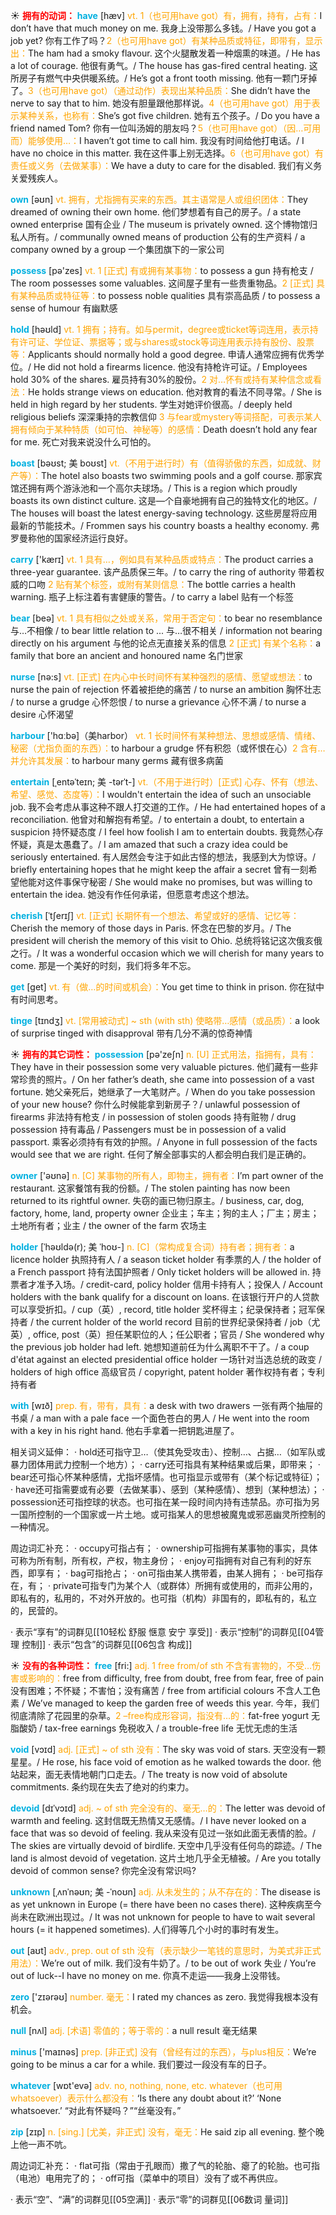 ☀ <font color="red">**拥有的动词：**</font>
<font color="sky blue">**have**</font> [hæv] 
<font color="orange">vt. 1（也可用have got）有，拥有，持有，占有：</font>I don’t have that much money on me. 我身上没带那么多钱。/ Have you got a job yet? 你有工作了吗？<font color="orange">2（也可用have got）有某种品质或特征，即带有，显示出：</font>The ham had a smoky flavour. 这个火腿散发着一种烟熏的味道。/ He has a lot of courage. 他很有勇气。/ The house has gas-fired central heating. 这所房子有燃气中央供暖系统。/ He’s got a front tooth missing. 他有一颗门牙掉了。<font color="orange">3（也可用have got）（通过动作）表现出某种品质：</font>She didn’t have the nerve to say that to him. 她没有胆量跟他那样说。<font color="orange">4（也可用have got）用于表示某种关系，也称有：</font>She’s got five children. 她有五个孩子。/ Do you have a friend named Tom? 你有一位叫汤姆的朋友吗？<font color="orange">5（也可用have got）（因…可用而）能够使用…：</font>I haven’t got time to call him. 我没有时间给他打电话。/ I have no choice in this matter. 我在这件事上别无选择。<font color="orange">6（也可用have got）有责任或义务（去做某事）：</font>We have a duty to care for the disabled. 我们有义务关爱残疾人。

<font color="sky blue">**own**</font> [əʊn] 
<font color="orange">vt. 拥有，尤指拥有买来的东西。其主语常是人或组织团体：</font>They dreamed of owning their own home. 他们梦想着有自己的房子。/ a state owned enterprise 国有企业 / The museum is privately owned. 这个博物馆归私人所有。/ communally owned means of production 公有的生产资料 / a company owned by a group 一个集团旗下的一家公司

<font color="sky blue">**possess**</font> [pə'zes] 
<font color="orange">vt. 1 [正式] 有或拥有某事物：</font>to possess a gun 持有枪支 / The room possesses some valuables. 这间屋子里有一些贵重物品。<font color="orange">2 [正式] 具有某种品质或特征等：</font>to possess noble qualities 具有崇高品质 / to possess a sense of humour 有幽默感 

<font color="sky blue">**hold**</font> [həʊld] 
<font color="orange">vt. 1 拥有；持有。如与permit，degree或ticket等词连用，表示持有许可证、学位证、票据等；或与shares或stock等词连用表示持有股份、股票等：</font>Applicants should normally hold a good degree. 申请人通常应拥有优秀学位。/ He did not hold a firearms licence. 他没有持枪许可证。/ Employees hold 30% of the shares. 雇员持有30%的股份。<font color="orange">2 对…怀有或持有某种信念或看法：</font>He holds strange views on education. 他对教育的看法不同寻常。/ She is held in high regard by her students. 学生对她评价很高。/ deeply held religious beliefs 深深秉持的宗教信仰 <font color="orange">3 与fear或mystery等词搭配，可表示某人拥有倾向于某种特质（如可怕、神秘等）的感情：</font>Death doesn’t hold any fear for me. 死亡对我来说没什么可怕的。
           
<font color="sky blue">**boast**</font> [bəʊst; 美 boʊst]
<font color="orange">vt.（不用于进行时）有（值得骄傲的东西，如成就、财产等）：</font>The hotel also boasts two swimming pools and a golf course. 那家宾馆还拥有两个游泳池和一个高尔夫球场。/ This is a region which proudly boasts its own distinct culture. 这是—个自豪地拥有自己的独特文化的地区。/ The houses will boast the latest energy-saving technology. 这些房屋将应用最新的节能技术。/ Frommen says his country boasts a healthy economy. 弗罗曼称他的国家经济运行良好。

<font color="sky blue">**carry**</font> ['kærɪ] 
<font color="orange">vt. 1 具有…，例如具有某种品质或特点：</font>The product carries a three-year guarantee. 该产品质保三年。/ to carry the ring of authority 带着权威的口吻 <font color="orange">2 贴有某个标签，或附有某则信息：</font>The bottle carries a health warning. 瓶子上标注着有害健康的警告。/ to carry a label 贴有一个标签 

<font color="sky blue">**bear**</font> [beə] 
<font color="orange">vt. 1 具有相似之处或关系，常用于否定句：</font>to bear no resemblance 与…不相像 / to bear little relation to ... 与…很不相关 / information not bearing directly on his argument 与他的论点无直接关系的信息 <font color="orange">2 [正式] 有某个名称：</font>a family that bore an ancient and honoured name 名门世家

<font color="sky blue">**nurse**</font> [nə:s] 
<font color="orange">vt. [正式] 在内心中长时间怀有某种强烈的感情、愿望或想法：</font>to nurse the pain of rejection 怀着被拒绝的痛苦 / to nurse an ambition 胸怀壮志 / to nurse a grudge 心怀怨恨 / to nurse a grievance 心怀不满 / to nurse a desire 心怀渴望

<font color="sky blue">**harbour**</font> ['hɑːbə]（美harbor）
<font color="orange">vt. 1 长时间怀有某种想法、思想或感情、情绪、秘密（尤指负面的东西）：</font>to harbour a grudge 怀有积怨（或怀恨在心）<font color="orange">2 含有…并允许其发展：</font>to harbour many germs 藏有很多病菌
                      
<font color="sky blue">**entertain**</font> [ˌentəˈteɪn; 美 -tərˈt-]
<font color="orange">vt.（不用于进行时）[正式] 心存、怀有（想法、希望、感觉、态度等）：</font>I wouldn't entertain the idea of such an unsociable job. 我不会考虑从事这种不跟人打交道的工作。/ He had entertained hopes of a reconciliation. 他曾对和解抱有希望。/ to entertain a doubt, to entertain a suspicion 持怀疑态度 / I feel how foolish I am to entertain doubts. 我竟然心存怀疑，真是太愚蠢了。/ I am amazed that such a crazy idea could be seriously entertained. 有人居然会专注于如此古怪的想法，我感到大为惊讶。/ briefly entertaining hopes that he might keep the affair a secret 曾有一刻希望他能对这件事保守秘密 / She would make no promises, but was willing to entertain the idea. 她没有作任何承诺，但愿意考虑这个想法。

<font color="sky blue">**cherish**</font> [ˈtʃerɪʃ]
<font color="orange">vt. [正式] 长期怀有一个想法、希望或好的感情、记忆等：</font>Cherish the memory of those days in Paris. 怀念在巴黎的岁月。/ The president will cherish the memory of this visit to Ohio. 总统将铭记这次俄亥俄之行。/ It was a wonderful occasion which we will cherish for many years to come. 那是一个美好的时刻，我们将多年不忘。

<font color="sky blue">**get**</font> [ɡet] 
<font color="orange">vt. 有（做…的时间或机会）：</font>You get time to think in prison. 你在狱中有时间思考。
           
<font color="sky blue">**tinge**</font> [tɪndʒ]
<font color="orange">vt. [常用被动式] ~ sth (with sth) 使略带…感情（或品质）：</font>a look of surprise tinged with disapproval 带有几分不满的惊奇神情

☀ <font color="red">**拥有的其它词性：**</font>
<font color="sky blue">**possession**</font> [pə'zeʃn] 
<font color="orange">n. [U] 正式用法，指拥有，具有：</font>They have in their possession some very valuable pictures. 他们藏有一些非常珍贵的照片。/ On her father’s death, she came into possession of a vast fortune. 她父亲死后，她继承了一大笔财产。/ When do you take possession of your new house? 你什么时候能拿到新房子？/ unlawful possession of firearms 非法持有枪支 / in possession of stolen goods 持有赃物 / drug possession 持有毒品 / Passengers must be in possession of a valid passport. 乘客必须持有有效的护照。/ Anyone in full possession of the facts would see that we are right. 任何了解全部事实的人都会明白我们是正确的。

<font color="sky blue">**owner**</font> ['əʊnə] 
<font color="orange">n. [C] 某事物的所有人，即物主，拥有者：</font>I’m part owner of the restaurant. 这家餐馆有我的份额。/ The stolen painting has now been returned to its rightful owner. 失窃的画已物归原主。/ business, car, dog, factory, home, land, property owner 企业主；车主；狗的主人；厂主；房主；土地所有者；业主 / the owner of the farm 农场主
           
<font color="sky blue">**holder**</font> [ˈhəʊldə(r); 美 ˈhoʊ-]
<font color="orange">n. [C]（常构成复合词）持有者；拥有者：</font>a licence holder 执照持有人 / a season ticket holder 有季票的人 / the holder of a French passport 持有法国护照者 / Only ticket holders will be allowed in. 持票者才准予入场。/ credit-card, policy holder 信用卡持有人；投保人 / Account holders with the bank qualify for a discount on loans. 在该银行开户的人贷款可以享受折扣。/ cup（英）, record, title holder 奖杯得主；纪录保持者；冠军保持者 / the current holder of the world record 目前的世界纪录保持者 / job（尤英）, office, post（英）担任某职位的人；任公职者；官员 / She wondered why the previous job holder had left. 她想知道前任为什么离职不干了。/ a coup d'état against an elected presidential office holder 一场针对当选总统的政变 / holders of high office 高级官员 / copyright, patent holder 著作权持有者；专利持有者

<font color="sky blue">**with**</font> [wɪð] 
<font color="orange">prep. 有，带有，具有：</font>a desk with two drawers 一张有两个抽屉的书桌 / a man with a pale face 一个面色苍白的男人 / He went into the room with a key in his right hand. 他右手拿着一把钥匙进屋了。

相关词义延伸：
· hold还可指守卫…（使其免受攻击）、控制…、占据…（如军队或暴力团体用武力控制一个地方）；
· carry还可指具有某种结果或后果，即带来；
· bear还可指心怀某种感情，尤指坏感情。也可指显示或带有（某个标记或特征）；
· have还可指需要或有必要（去做某事）、感到（某种感情）、想到（某种想法）；
· possession还可指控球的状态。也可指在某一段时间内持有违禁品。亦可指为另一国所控制的一个国家或一片土地。或可指某人的思想被魔鬼或邪恶幽灵所控制的一种情况。

周边词汇补充：
· occupy可指占有；
· ownership可指拥有某事物的事实，具体可称为所有制，所有权，产权，物主身份；
· enjoy可指拥有对自己有利的好东西，即享有；
· bag可指抢占；
· on可指由某人携带着，由某人拥有；
· be可指存在，有；
· private可指专门为某个人（或群体）所拥有或使用的，而非公用的，即私有的，私用的，不对外开放的。也可指（机构）非国有的，即私有的，私立的，民营的。

· 表示“享有”的词群见[[10轻松 舒服 惬意 安宁 享受]]
· 表示“控制”的词群见[[04管理 控制]]
· 表示“包含”的词群见[[06包含 构成]]

☀ <font color="red">**没有的各种词性：**</font>
<font color="sky blue">**free**</font> [fri:] 
<font color="orange">adj. 1 free from/of sth 不含有害物的，不受…伤害或影响的：</font>free from difficulty, free from doubt, free from fear, free of pain 没有困难；不怀疑；不害怕；没有痛苦 / free from artificial colours 不含人工色素 / We’ve managed to keep the garden free of weeds this year. 今年，我们彻底清除了花园里的杂草。<font color="orange">2 –free构成形容词，指没有…的：</font>fat-free yogurt 无脂酸奶 / tax-free earnings 免税收入 / a trouble-free life 无忧无虑的生活
           
<font color="sky blue">**void**</font> [vɔɪd]
<font color="orange">adj. [正式] ~ of sth 没有：</font>The sky was void of stars. 天空没有一颗星星。/ He rose, his face void of emotion as he walked towards the door. 他站起来，面无表情地朝门口走去。/ The treaty is now void of absolute commitments. 条约现在失去了绝对的约束力。

<font color="sky blue">**devoid**</font> [dɪˈvɔɪd]
<font color="orange">adj. ~ of sth 完全没有的、毫无…的：</font>The letter was devoid of warmth and feeling. 这封信既无热情又无感情。/ I have never looked on a face that was so devoid of feeling. 我从来没有见过一张如此面无表情的脸。/ The skies are virtually devoid of birdlife. 天空中几乎没有任何鸟的踪迹。/ The land is almost devoid of vegetation. 这片土地几乎全无植被。/ Are you totally devoid of common sense? 你完全没有常识吗?
       
<font color="sky blue">**unknown**</font> [ˌʌnˈnəʊn; 美 -ˈnoʊn]
<font color="orange">adj. 从未发生的；从不存在的：</font>The disease is as yet unknown in Europe (= there have been no cases there). 这种疾病至今尚未在欧洲出现过。/ It was not unknown for people to have to wait several hours (= it happened sometimes). 人们得等几个小时的事时有发生。

<font color="sky blue">**out**</font> [aʊt] 
<font color="orange">adv., prep. out of sth 没有（表示缺少一笔钱的意思时，为美式非正式用法）：</font>We’re out of milk. 我们没有牛奶了。/ to be out of work 失业 / You’re out of luck--I have no money on me. 你真不走运——我身上没带钱。

<font color="sky blue">**zero**</font> ['zɪərəʊ] 
<font color="orange">number. 毫无：</font>I rated my chances as zero. 我觉得我根本没有机会。
           
<font color="sky blue">**null**</font> [nʌl]
<font color="orange">adj. [术语] 零值的；等于零的：</font>a null result 毫无结果

<font color="sky blue">**minus**</font> ['maɪnəs] 
<font color="orange">prep. [非正式] 没有（曾经有过的东西），与plus相反：</font>We’re going to be minus a car for a while. 我们要过一段没有车的日子。

<font color="sky blue">**whatever**</font> [wɒt'evə] 
<font color="orange">adv. no, nothing, none, etc. whatever（也可用whatsoever）表示什么都没有：</font>‘Is there any doubt about it?’ ‘None whatsoever.’ “对此有怀疑吗？”“丝毫没有。”

<font color="sky blue">**zip**</font> [zɪp] 
<font color="orange">n. [sing.] [尤美，非正式] 没有，毫无：</font>He said zip all evening. 整个晚上他一声不吭。

周边词汇补充：
· flat可指（常由于孔眼而）撒了气的轮胎、瘪了的轮胎。也可指（电池）电用完了的；
· off可指（菜单中的项目）没有了或不再供应。

· 表示“空”、“满”的词群见[[05空满]]
· 表示“零”的词群见[[06数词 量词]]
